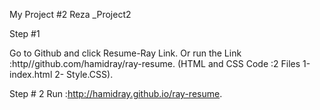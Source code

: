 My Project #2  Reza _Project2

Step #1

Go to Github and click Resume-Ray Link.
Or run the Link :http//github.com/hamidray/ray-resume.
(HTML and CSS Code :2 Files 1-index.html 2- Style.CSS).

Step # 2
Run :http://hamidray.github.io/ray-resume.